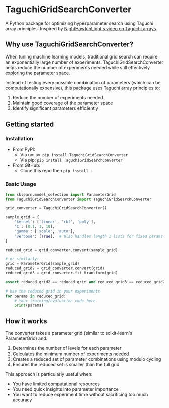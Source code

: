 
# TaguchiGridSearchConverter

A Python package for optimizing hyperparameter search using Taguchi array principles. Inspired by [NightHawkInLight's video on Taguchi arrays](https://www.youtube.com/watch?v=5oULEuOoRd0&pp=ygUPdGFndXNoaSBhcnJhYXlz).

## Why use TaguchiGridSearchConverter?

When tuning machine learning models, traditional grid search can require an exponentially large number of experiments. TaguchiGridSearchConverter helps reduce the number of experiments needed while still effectively exploring the parameter space.

Instead of testing every possible combination of parameters (which can be computationally expensive), this package uses Taguchi array principles to:
1. Reduce the number of experiments needed
2. Maintain good coverage of the parameter space
3. Identify significant parameters efficiently

## Getting started

### Installation

* From PyPI:
    * Via uv: `uv pip install TaguchiGridSearchConverter`
    * Via pip: `pip install TaguchiGridSearchConverter`
* From GitHub:
    * Clone this repo then `pip install .`

### Basic Usage

```python
from sklearn.model_selection import ParameterGrid
from TaguchiGridSearchConverter import TaguchiGridSearchConverter

grid_converter = TaguchiGridSearchConverter()

sample_grid = {
    'kernel': ['linear', 'rbf', 'poly'],
    'C': [0.1, 1, 10],
    'gamma': ['scale', 'auto'],
    'verbose': [True],  # also handles length 1 lists for fixed params
}

reduced_grid = grid_converter.convert(sample_grid)

# or similarly:
grid = ParameterGrid(sample_grid)
reduced_grid2 = grid_converter.convert(grid)
reduced_grid3 = grid_converter.fit_transform(grid)

assert reduced_grid2 == reduced_grid and reduced_grid3 == reduced_grid2

# Use the reduced grid in your experiments
for params in reduced_grid:
    # Your training/evaluation code here
    print(params)
```

## How it works

The converter takes a parameter grid (similar to scikit-learn's ParameterGrid) and:
1. Determines the number of levels for each parameter
2. Calculates the minimum number of experiments needed
3. Creates a reduced set of parameter combinations using modulo cycling
4. Ensures the reduced set is smaller than the full grid

This approach is particularly useful when:
- You have limited computational resources
- You need quick insights into parameter importance
- You want to reduce experiment time without sacrificing too much accuracy
